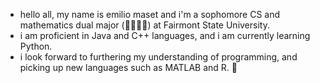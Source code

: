 -  hello all, my name is emilio maset and i'm a sophomore CS and mathematics dual major (🧑🏻‍💻🧮) at Fairmont State University.
-  i am proficient in Java and C++ languages, and i am currently learning Python.
-  i look forward to furthering my understanding of programming, and picking up new languages such as MATLAB and R. 🔭

<!---
emiliomaset/emiliomaset is a ✨ special ✨ repository because its `README.md` (this file) appears on your GitHub profile.
You can click the Preview link to take a look at your changes.
--->
